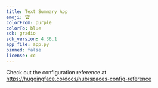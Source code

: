 ```yaml
---
title: Text Summary App
emoji: 🏆
colorFrom: purple
colorTo: blue
sdk: gradio
sdk_version: 4.36.1
app_file: app.py
pinned: false
license: cc
---
```


Check out the configuration reference at https://huggingface.co/docs/hub/spaces-config-reference
